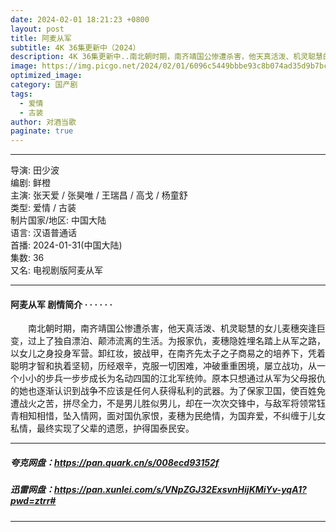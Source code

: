 ```yaml
---
date: 2024-02-01 18:21:23 +0800
layout: post
title: 阿麦从军
subtitle: 4K 36集更新中（2024）
description: 4K 36集更新中..南北朝时期，南齐靖国公惨遭杀害，他天真活泼、机灵聪慧的女儿麦穗突逢巨变，过上了独自漂泊、颠沛流离的生活。为报家仇，麦穗隐姓埋名踏上从军之路，以女儿之身投身军营...
image: https://img.picgo.net/2024/02/01/6096c5449bbbe93c8b074ad35d9b7bc3d3fe410385a72562.webp
optimized_image: 
category: 国产剧
tags:
  - 爱情
  - 古装
author: 对酒当歌
paginate: true
---
```


---

导演: 田少波  
编剧: 鲜橙  
主演: 张天爱 / 张昊唯 / 王瑞昌 / 高戈 / 杨童舒  
类型: 爱情 / 古装  
制片国家/地区: 中国大陆  
语言: 汉语普通话  
首播: 2024-01-31(中国大陆)  
集数: 36  
又名: 电视剧版阿麦从军  

---

#### 阿麦从军 剧情简介 · · · · · ·

　　南北朝时期，南齐靖国公惨遭杀害，他天真活泼、机灵聪慧的女儿麦穗突逢巨变，过上了独自漂泊、颠沛流离的生活。为报家仇，麦穗隐姓埋名踏上从军之路，以女儿之身投身军营。卸红妆，披战甲，在南齐先太子之子商易之的培养下，凭着聪明才智和执着坚韧，历经艰辛，克服一切困难，冲破重重困境，屡立战功，从一个小小的步兵一步步成长为名动四国的江北军统帅。原本只想通过从军为父母报仇的她也逐渐认识到战争不应该是任何人获得私利的武器。为了保家卫国，使百姓免遭战火之苦，拼尽全力，不是男儿胜似男儿，却在一次次交锋中，与敌军将领常钰青相知相惜，坠入情网，面对国仇家恨，麦穗为民绝情，为国弃爱，不纠缠于儿女私情，最终实现了父辈的遗愿，护得国泰民安。

---

##### 夸克网盘：<https://pan.quark.cn/s/008ecd93152f>

##### 迅雷网盘：<https://pan.xunlei.com/s/VNpZGJ32ExsvnHijKMiYv-yqA1?pwd=ztrr#>

---
